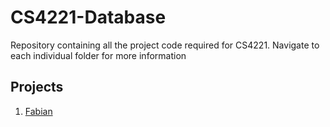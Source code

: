 # CS4221-Database

Repository containing all the project code required for CS4221. Navigate to each individual folder for more information

## Projects
1. [Fabian](./Fabian/README.md)